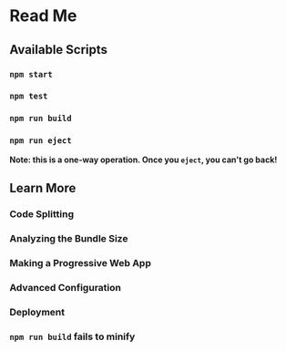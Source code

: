 # Read Me


## Available Scripts


### `npm start`



### `npm test`


### `npm run build`

### `npm run eject`

**Note: this is a one-way operation. Once you `eject`, you can't go back!**

## Learn More



### Code Splitting


### Analyzing the Bundle Size

### Making a Progressive Web App

### Advanced Configuration

### Deployment

### `npm run build` fails to minify
